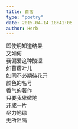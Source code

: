 ```yaml
---  
title: 苜蓿  
type: "poetry"  
date: 2015-04-14 18:41:06  
author: Herb  
---  
```

即使明知道结果  
又如何  
我偏爱这种酸涩  
如苜蓿叶儿  
如同不必期待花开  
颜色的名号  
香气的著作  
只要我卑微地  
开成一片  
尽力地绿  
无所阻隔